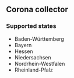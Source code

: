## Corona collector

### Supported states
* Baden-Württemberg
* Bayern
* Hessen
* Niedersachsen
* Nordrhein-Westfalen
* Rheinland-Pfalz

